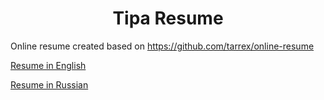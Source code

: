 <h1 align="center">Tipa Resume</h1>

Online resume created based on https://github.com/tarrex/online-resume

[Resume in English](https://smirnux.github.io/tipa-resume)

[Resume in Russian](https://smirnux.github.io/tipa-resume/ru)